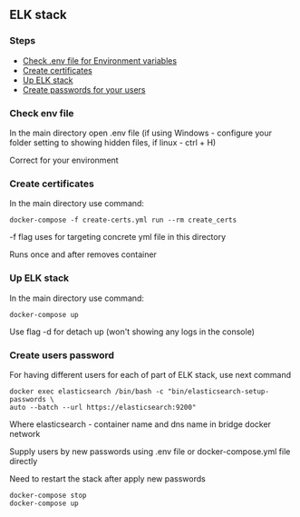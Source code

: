 ## ELK stack

### Steps

- [Check .env file for Environment variables](#check-env-file)
- [Create certificates](#create-certificates)
- [Up ELK stack](#up-elk-stack)
- [Create passwords for your users](#create-users-passwords)

### Check env file

In the main directory open .env file
(if using Windows - configure your folder setting to showing hidden files, if linux - ctrl + H)

Correct for your environment

### Create certificates

In the main directory use command: 

````
docker-compose -f create-certs.yml run --rm create_certs
````
-f flag uses for targeting concrete yml file in this directory

Runs once and after removes container

### Up ELK stack

In the main directory use command: 

````
docker-compose up
````

Use flag -d for detach up (won't showing any logs in the console)

### Create users password

For having different users for each of part of ELK stack, use next command

````
docker exec elasticsearch /bin/bash -c "bin/elasticsearch-setup-passwords \
auto --batch --url https://elasticsearch:9200"
````
Where elasticsearch - container name and dns name in bridge docker network

Supply users by new passwords using .env file or docker-compose.yml file directly

Need to restart the stack after apply new passwords
````
docker-compose stop
docker-compose up
````
